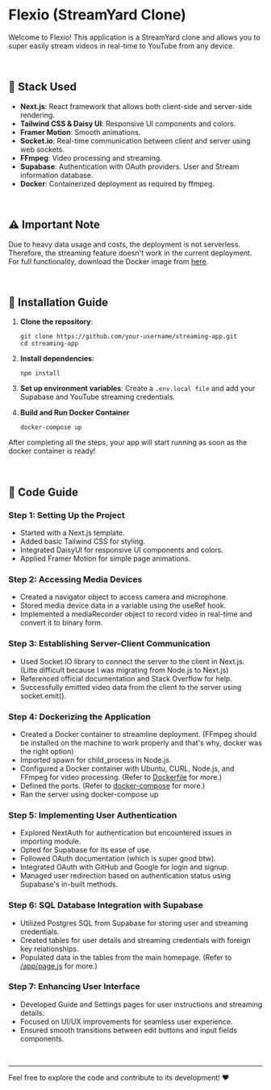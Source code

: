 # Flexio (StreamYard Clone)

Welcome to Flexio! This application is a StreamYard clone and allows you to super easily stream videos in real-time to YouTube from any device.

<br/>

## 🧩 Stack Used

- **Next.js**: React framework that allows both client-side and server-side rendering.
- **Tailwind CSS & Daisy UI**: Responsive UI components and colors.
- **Framer Motion**: Smooth animations.
- **Socket.io**: Real-time communication between client and server using web sockets.
- **FFmpeg**: Video processing and streaming.
- **Supabase**: Authentication with OAuth providers. User and Stream information database.
- **Docker**: Containerized deployment as required by ffmpeg.

<br/>

## ⚠️ Important Note

Due to heavy data usage and costs, the deployment is not serverless. Therefore, the streaming feature doesn't work in the current deployment. For full functionality, download the Docker image from [here](https://hub.docker.com/r/adityatakharya/flexio).

<br/>

## 🚀 Installation Guide

1. **Clone the repository**:
   ```
   git clone https://github.com/your-username/streaming-app.git
   cd streaming-app
   ```

2. **Install dependencies**:
    ```
    npm install

3. **Set up environment variables**:
    Create a ```.env.local file``` and add your Supabase and YouTube streaming credentials.

4. **Build and Run Docker Container**
    ```
    docker-compose up 
    ```

After completing all the steps, your app will start running as soon as the docker container is ready!

<br/>

## 📜 Code Guide

### Step 1: Setting Up the Project

- Started with a Next.js template.
- Added basic Tailwind CSS for styling.
- Integrated DaisyUI for responsive UI components and colors.
- Applied Framer Motion for simple page animations.

### Step 2: Accessing Media Devices

- Created a navigator object to access camera and microphone.
- Stored media device data in a variable using the useRef hook.
- Implemented a mediaRecorder object to record video in real-time and convert it to binary form.

### Step 3: Establishing Server-Client Communication

- Used Socket.IO library to connect the server to the client in Next.js. (Litte difficult because I was migrating from Node.js to Next.js)
- Referenced official documentation and Stack Overflow for help.
- Successfully emitted video data from the client to the server using socket.emit().

### Step 4: Dockerizing the Application

- Created a Docker container to streamline deployment. (FFmpeg should be installed on the machine to work properly and that's why, docker was the right option)
- Imported spawn for child_process in Node.js.
- Configured a Docker container with Ubuntu, CURL, Node.js, and FFmpeg for video processing. (Refer to [Dockerfile](https://github.com/adityatakharya/flexio/blob/main/Dockerfile) for more.)
- Defined the ports. (Refer to [docker-compose](https://github.com/adityatakharya/flexio/blob/main/docker-compose.yml) for more.)
- Ran the server using docker-compose up

### Step 5: Implementing User Authentication
- Explored NextAuth for authentication but encountered issues in importing module.
- Opted for Supabase for its ease of use.
- Followed OAuth documentation (which is super good btw).
- Integrated OAuth with GitHub and Google for login and signup.
- Managed user redirection based on authentication status using Supabase's in-built methods.

### Step 6: SQL Database Integration with Supabase

- Utilized Postgres SQL from Supabase for storing user and streaming credentials.
- Created tables for user details and streaming credentials with foreign key relationships.
- Populated data in the tables from the main homepage. (Refer to [/app/page.js](https://github.com/adityatakharya/flexio/blob/main/app/page.js) for more.)

### Step 7: Enhancing User Interface

- Developed Guide and Settings pages for user instructions and streaming details.
- Focused on UI/UX improvements for seamless user experience.
- Ensured smooth transitions between edit buttons and input fields components.

<br/>
<hr>


Feel free to explore the code and contribute to its development! ❤️

